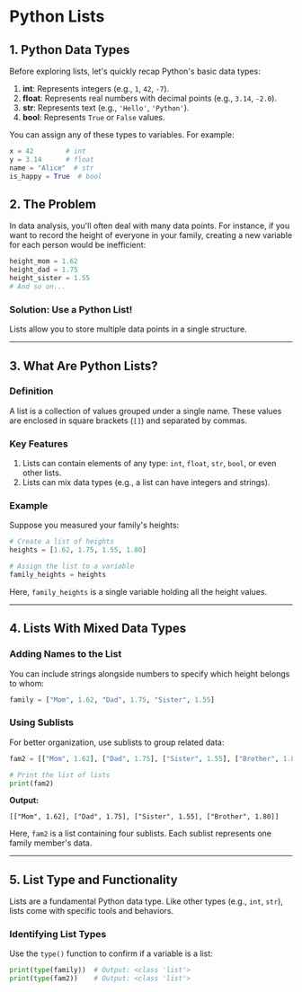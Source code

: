 # Python Lists


## 1. Python Data Types 
Before exploring lists, let's quickly recap Python's basic data types:

1. **int**: Represents integers (e.g., `1`, `42`, `-7`).
2. **float**: Represents real numbers with decimal points (e.g., `3.14`, `-2.0`).
3. **str**: Represents text (e.g., `'Hello'`, `'Python'`).
4. **bool**: Represents `True` or `False` values.

You can assign any of these types to variables. For example:

```python
x = 42        # int
y = 3.14      # float
name = "Alice"  # str
is_happy = True  # bool
```

## 2. The Problem 
In data analysis, you'll often deal with many data points. For instance, if you want to record the height of everyone in your family, creating a new variable for each person would be inefficient:

```python
height_mom = 1.62
height_dad = 1.75
height_sister = 1.55
# And so on...
```

### **Solution**: Use a Python List!
Lists allow you to store multiple data points in a single structure.

---

## 3. What Are Python Lists? 
### **Definition**
A list is a collection of values grouped under a single name. These values are enclosed in square brackets (`[]`) and separated by commas.

### **Key Features**
1. Lists can contain elements of any type: `int`, `float`, `str`, `bool`, or even other lists.
2. Lists can mix data types (e.g., a list can have integers and strings).

### **Example**
Suppose you measured your family's heights:

```python
# Create a list of heights
heights = [1.62, 1.75, 1.55, 1.80]

# Assign the list to a variable
family_heights = heights
```
Here, `family_heights` is a single variable holding all the height values.

---

## 4. Lists With Mixed Data Types 
### **Adding Names to the List**
You can include strings alongside numbers to specify which height belongs to whom:

```python
family = ["Mom", 1.62, "Dad", 1.75, "Sister", 1.55]
```

### **Using Sublists**
For better organization, use sublists to group related data:

```python
fam2 = [["Mom", 1.62], ["Dad", 1.75], ["Sister", 1.55], ["Brother", 1.80]]

# Print the list of lists
print(fam2)
```
**Output:**
```plaintext
[["Mom", 1.62], ["Dad", 1.75], ["Sister", 1.55], ["Brother", 1.80]]
```
Here, `fam2` is a list containing four sublists. Each sublist represents one family member's data.

---

## 5. List Type and Functionality 
Lists are a fundamental Python data type. Like other types (e.g., `int`, `str`), lists come with specific tools and behaviors.

### **Identifying List Types**
Use the `type()` function to confirm if a variable is a list:

```python
print(type(family))  # Output: <class 'list'>
print(type(fam2))    # Output: <class 'list'>
```





